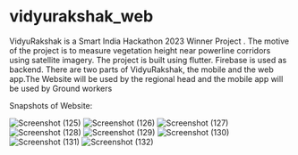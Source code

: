 # vidyurakshak_web

VidyuRakshak is a Smart India Hackathon 2023 Winner Project . The motive of the project is to measure vegetation height near powerline corridors using satellite imagery.
The project is built using flutter. Firebase is used as backend. 
There are two parts of VidyuRakshak, the mobile and the web app.The Website will be used by the regional head and the mobile app will be used by Ground workers

Snapshots of Website:

![Screenshot (125)](https://github.com/Anii232002/vidyuRakshak_SIH/assets/90499826/ef597530-d7b9-44bd-a751-b00ac0398e0d)
![Screenshot (126)](https://github.com/Anii232002/vidyuRakshak_SIH/assets/90499826/da3091db-14bd-4ae2-853b-8964085c22ab)
![Screenshot (127)](https://github.com/Anii232002/vidyuRakshak_SIH/assets/90499826/585dd7de-754a-436d-9d8c-602d7b78c09a)
![Screenshot (128)](https://github.com/Anii232002/vidyuRakshak_SIH/assets/90499826/bfad73ce-b5e1-4289-bac2-ebbcabb47869)
![Screenshot (129)](https://github.com/Anii232002/vidyuRakshak_SIH/assets/90499826/eabc629f-e36a-4a72-9e67-4c0829f9df58)
![Screenshot (130)](https://github.com/Anii232002/vidyuRakshak_SIH/assets/90499826/4ef095b4-8680-4896-b0df-7268e343bc6d)
![Screenshot (131)](https://github.com/Anii232002/vidyuRakshak_SIH/assets/90499826/54c37caa-ac46-47fb-aff9-cfede601e7b6)
![Screenshot (132)](https://github.com/Anii232002/vidyuRakshak_SIH/assets/90499826/0cb45ab6-8384-4f71-bf93-195c2871006f)





